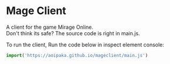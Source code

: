 # Mage Client
A client for the game Mirage Online.
<br>
Don't think its safe? The source code is right in main.js.

To run the client,
Run the code below in inspect element console:
```js
import('https://aoipaka.github.io/mageclient/main.js')
```
